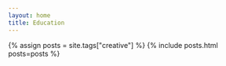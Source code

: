```yaml
---
layout: home
title: Education
---
```


{% assign posts = site.tags["creative"] %}
{% include posts.html posts=posts %}
